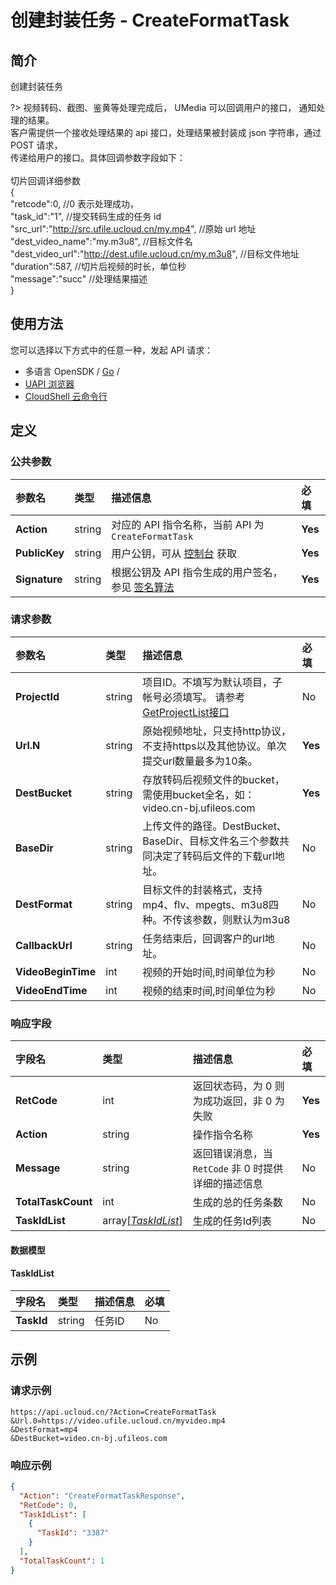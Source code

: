 # 创建封装任务 - CreateFormatTask

## 简介

创建封装任务

?> 视频转码、截图、鉴黄等处理完成后， UMedia 可以回调用户的接口， 通知处理的结果。<br />客户需提供一个接收处理结果的 api 接口，处理结果被封装成 json 字符串，通过 POST 请求，<br />传递给用户的接口。具体回调参数字段如下：<br /><br />切片回调详细参数<br />{<br />"retcode":0, //0 表示处理成功，<br />"task_id":"1", //提交转码生成的任务 id<br />"src_url":"http://src.ufile.ucloud.cn/my.mp4", //原始 url 地址<br />"dest_video_name":"my.m3u8", //目标文件名<br />"dest_video_url":"http://dest.ufile.ucloud.cn/my.m3u8", //目标文件地址<br />"duration":587, //切片后视频的时长，单位秒<br />"message":"succ" //处理结果描述<br />}




## 使用方法

您可以选择以下方式中的任意一种，发起 API 请求：
- 多语言 OpenSDK / [Go](https://github.com/ucloud/ucloud-sdk-go) /
- [UAPI 浏览器](https://console.ucloud.cn/uapi/detail?id=CreateFormatTask)
- [CloudShell 云命令行](https://shell.ucloud.cn/)


## 定义

### 公共参数

| 参数名 | 类型 | 描述信息 | 必填 |
|:---|:---|:---|:---|
| **Action**     | string  | 对应的 API 指令名称，当前 API 为 `CreateFormatTask`                        | **Yes** |
| **PublicKey**  | string  | 用户公钥，可从 [控制台](https://console.ucloud.cn/uapi/apikey) 获取                                             | **Yes** |
| **Signature**  | string  | 根据公钥及 API 指令生成的用户签名，参见 [签名算法](api/summary/signature.md)  | **Yes** |

### 请求参数

| 参数名 | 类型 | 描述信息 | 必填 |
|:---|:---|:---|:---|
| **ProjectId** | string | 项目ID。不填写为默认项目，子帐号必须填写。 请参考[GetProjectList接口](api/summary/get_project_list) |No|
| **Url.N** | string | 原始视频地址，只支持http协议，不支持https以及其他协议。单次提交url数量最多为10条。 |**Yes**|
| **DestBucket** | string | 存放转码后视频文件的bucket，需使用bucket全名，如：video.cn-bj.ufileos.com |**Yes**|
| **BaseDir** | string | 上传文件的路径。DestBucket、BaseDir、目标文件名三个参数共同决定了转码后文件的下载url地址。 |No|
| **DestFormat** | string | 目标文件的封装格式，支持mp4、flv、mpegts、m3u8四种。不传该参数，则默认为m3u8 |No|
| **CallbackUrl** | string | 任务结束后，回调客户的url地址。 |No|
| **VideoBeginTime** | int | 视频的开始时间,时间单位为秒 |No|
| **VideoEndTime** | int | 视频的结束时间,时间单位为秒 |No|

### 响应字段

| 字段名 | 类型 | 描述信息 | 必填 |
|:---|:---|:---|:---|
| **RetCode** | int | 返回状态码，为 0 则为成功返回，非 0 为失败 |**Yes**|
| **Action** | string | 操作指令名称 |**Yes**|
| **Message** | string | 返回错误消息，当 `RetCode` 非 0 时提供详细的描述信息 |No|
| **TotalTaskCount** | int | 生成的总的任务条数 |No|
| **TaskIdList** | array[[*TaskIdList*](#TaskIdList)] | 生成的任务Id列表 |No|

#### 数据模型


#### TaskIdList

| 字段名 | 类型 | 描述信息 | 必填 |
|:---|:---|:---|:---|
| **TaskId** | string | 任务ID |No|

## 示例

### 请求示例
    
```
https://api.ucloud.cn/?Action=CreateFormatTask
&Url.0=https://video.ufile.ucloud.cn/myvideo.mp4
&DestFormat=mp4
&DestBucket=video.cn-bj.ufileos.com
```

### 响应示例
    
```json
{
  "Action": "CreateFormatTaskResponse",
  "RetCode": 0,
  "TaskIdList": [
    {
      "TaskId": "3387"
    }
  ],
  "TotalTaskCount": 1
}
```





